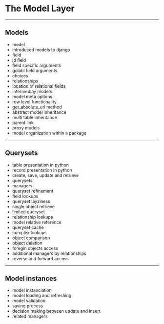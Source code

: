 <!-- bg=white fg=black -->

# The Model Layer

---

## Models

- model
- introduced models to django
- field
- id field
- field specific arguments
- golabl field arguments
- choices
- relationships
- location of relational fields
- intermediay models
- model meta options
- row level functionality
- get_absolute_url method
- abstract model inheritance
- multi table inheritance
- parent link
- proxy models
- model organization within a package

---

## Querysets

- table presentation in python
- record presentation in python
- create, save, update and retrieve
- querysets
- managers
- queryset refinement
- field lookups
- queryset layziness
- single object retrieve
- limited queryset
- relationship lookups
- model relative reference
- queryset cache
- complex lookups
- object comparison
- object deletion
- foregin objects access
- additional managers by relationships
- reverse and forward access

---

## Model instances

- model instanciation
- model loading and refreshing
- model validation
- saving process
- decision making between update and insert
- related managers
